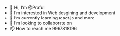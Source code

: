 - 👋 Hi, I’m @Praful
- 👀 I’m interested in Web desgining and development
- 🌱 I’m currently learning react.js and more
- 💞️ I’m looking to collaborate on 
- 📫 How to reach me 9967818196

<!---
PFreezy/PFreezy is a ✨ special ✨ repository because its `README.md` (this file) appears on your GitHub profile.
You can click the Preview link to take a look at your changes.
--->
